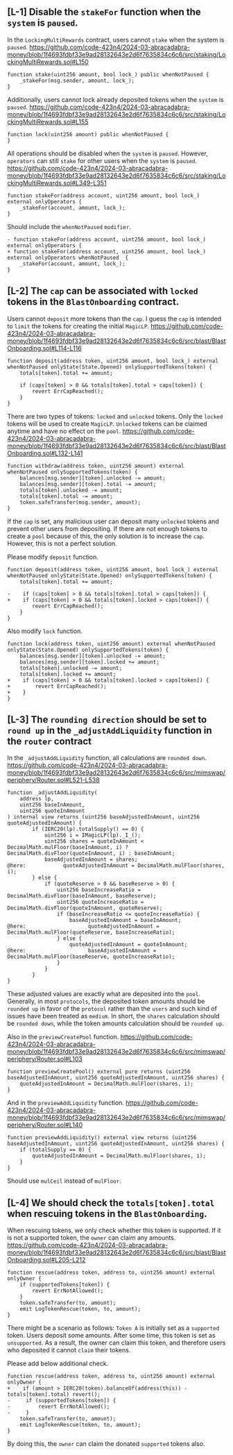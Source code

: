 **[L-1] Disable the `stakeFor` function when the `system` is `paused`.**
-

In the `LockingMultiRewards` contract, users cannot `stake` when the system is `paused`.
https://github.com/code-423n4/2024-03-abracadabra-money/blob/1f4693fdbf33e9ad28132643e2d6f7635834c6c6/src/staking/LockingMultiRewards.sol#L150
```
function stake(uint256 amount, bool lock_) public whenNotPaused {
    _stakeFor(msg.sender, amount, lock_);
}
```
Additionally, users cannot lock already deposited tokens when the `system` is `paused`.
https://github.com/code-423n4/2024-03-abracadabra-money/blob/1f4693fdbf33e9ad28132643e2d6f7635834c6c6/src/staking/LockingMultiRewards.sol#L155
```
function lock(uint256 amount) public whenNotPaused {
}
```
All operations should be disabled when the `system` is `paused`.
However, `operators` can still `stake` for other users when the `system` is `paused`.
https://github.com/code-423n4/2024-03-abracadabra-money/blob/1f4693fdbf33e9ad28132643e2d6f7635834c6c6/src/staking/LockingMultiRewards.sol#L349-L351
```
function stakeFor(address account, uint256 amount, bool lock_) external onlyOperators {
    _stakeFor(account, amount, lock_);
}
```

Should include the `whenNotPaused` `modifier`.
```
- function stakeFor(address account, uint256 amount, bool lock_) external onlyOperators {
+ function stakeFor(address account, uint256 amount, bool lock_) external onlyOperators whenNotPaused  {
    _stakeFor(account, amount, lock_);
}
```

**[L-2] The `cap` can be associated with `locked` tokens in the `BlastOnboarding` contract.**
-

Users cannot `deposit` more tokens than the `cap`. 
I guess the `cap` is intended to `limit` the tokens for creating the initial `MagicLP`.
https://github.com/code-423n4/2024-03-abracadabra-money/blob/1f4693fdbf33e9ad28132643e2d6f7635834c6c6/src/blast/BlastOnboarding.sol#L114-L116
```
function deposit(address token, uint256 amount, bool lock_) external whenNotPaused onlyState(State.Opened) onlySupportedTokens(token) {
    totals[token].total += amount;

    if (caps[token] > 0 && totals[token].total > caps[token]) {
        revert ErrCapReached();
    }
}
```
There are two types of tokens: `locked` and `unlocked` tokens.
Only the `locked` tokens will be used to create `MagicLP`.
`Unlocked` tokens can be claimed anytime and have no effect on the `pool`.
https://github.com/code-423n4/2024-03-abracadabra-money/blob/1f4693fdbf33e9ad28132643e2d6f7635834c6c6/src/blast/BlastOnboarding.sol#L132-L141
```
function withdraw(address token, uint256 amount) external whenNotPaused onlySupportedTokens(token) {
    balances[msg.sender][token].unlocked -= amount;
    balances[msg.sender][token].total -= amount;
    totals[token].unlocked -= amount;
    totals[token].total -= amount;
    token.safeTransfer(msg.sender, amount);
}
```
If the `cap` is set, any malicious user can deposit many `unlocked` tokens and prevent other users from depositing. 
If there are not enough tokens to create a `pool` because of this, the only solution is to increase the `cap`. 
However, this is not a perfect solution.

Please modify `deposit` function.
```
function deposit(address token, uint256 amount, bool lock_) external whenNotPaused onlyState(State.Opened) onlySupportedTokens(token) {
    totals[token].total += amount;

-    if (caps[token] > 0 && totals[token].total > caps[token]) {
+    if (caps[token] > 0 && totals[token].locked > caps[token]) {
        revert ErrCapReached();
    }
}
```
Also modify `lock` function.
```
function lock(address token, uint256 amount) external whenNotPaused onlyState(State.Opened) onlySupportedTokens(token) {
    balances[msg.sender][token].unlocked -= amount;
    balances[msg.sender][token].locked += amount;
    totals[token].unlocked -= amount;
    totals[token].locked += amount;
+    if (caps[token] > 0 && totals[token].locked > caps[token]) {
+        revert ErrCapReached();
+    }
}
```

**[L-3] The `rounding direction` should be set to `round up` in the `_adjustAddLiquidity` function in the `router` contract**
-

In the `_adjustAddLiquidity` function, all calculations are `rounded down`.
https://github.com/code-423n4/2024-03-abracadabra-money/blob/1f4693fdbf33e9ad28132643e2d6f7635834c6c6/src/mimswap/periphery/Router.sol#L521-L538
```
function _adjustAddLiquidity(
    address lp,
    uint256 baseInAmount,
    uint256 quoteInAmount
) internal view returns (uint256 baseAdjustedInAmount, uint256 quoteAdjustedInAmount) {
        if (IERC20(lp).totalSupply() == 0) {
            uint256 i = IMagicLP(lp)._I_();
            uint256 shares = quoteInAmount < DecimalMath.mulFloor(baseInAmount, i) ? DecimalMath.divFloor(quoteInAmount, i) : baseInAmount;
            baseAdjustedInAmount = shares;
@here:            quoteAdjustedInAmount = DecimalMath.mulFloor(shares, i);
        } else {
            if (quoteReserve > 0 && baseReserve > 0) {
                uint256 baseIncreaseRatio = DecimalMath.divFloor(baseInAmount, baseReserve);
                uint256 quoteIncreaseRatio = DecimalMath.divFloor(quoteInAmount, quoteReserve);
                if (baseIncreaseRatio <= quoteIncreaseRatio) {
                    baseAdjustedInAmount = baseInAmount;
@here:                    quoteAdjustedInAmount = DecimalMath.mulFloor(quoteReserve, baseIncreaseRatio);
                } else {
                    quoteAdjustedInAmount = quoteInAmount;
@here:                    baseAdjustedInAmount = DecimalMath.mulFloor(baseReserve, quoteIncreaseRatio);
                }
            }
        }
}
```
These adjusted values are exactly what are deposited into the `pool`. 
Generally, in most `protocols`, the deposited token amounts should be `rounded up` in favor of the `protocol` rather than the `users` and such kind of issues have been treated as `medium`.
In short, the `shares` calculation should be `rounded down`, while the token amounts calculation should be `rounded up`.

Also in the `previewCreatePool` function.
https://github.com/code-423n4/2024-03-abracadabra-money/blob/1f4693fdbf33e9ad28132643e2d6f7635834c6c6/src/mimswap/periphery/Router.sol#L103
```
function previewCreatePool() external pure returns (uint256 baseAdjustedInAmount, uint256 quoteAdjustedInAmount, uint256 shares) {
    quoteAdjustedInAmount = DecimalMath.mulFloor(shares, i);
}
```
And in the `previewAddLiquidity` function.
https://github.com/code-423n4/2024-03-abracadabra-money/blob/1f4693fdbf33e9ad28132643e2d6f7635834c6c6/src/mimswap/periphery/Router.sol#L140
```
function previewAddLiquidity() external view returns (uint256 baseAdjustedInAmount, uint256 quoteAdjustedInAmount, uint256 shares) {
    if (totalSupply == 0) {
        quoteAdjustedInAmount = DecimalMath.mulFloor(shares, i);
    }
}
```
Should use `mulCeil` instead of `mulFloor`.

**[L-4] We should check the `totals[token].total` when rescuing tokens in the `BlastOnboarding`.**
-

When rescuing tokens, we only check whether this token is supported.
If it is not a supported token, the `owner` can claim any amounts.
https://github.com/code-423n4/2024-03-abracadabra-money/blob/1f4693fdbf33e9ad28132643e2d6f7635834c6c6/src/blast/BlastOnboarding.sol#L205-L212
```
function rescue(address token, address to, uint256 amount) external onlyOwner {
    if (supportedTokens[token]) {
        revert ErrNotAllowed();
    }
    token.safeTransfer(to, amount);
    emit LogTokenRescue(token, to, amount);
}
```
There might be a scenario as follows:
`Token A` is initially set as a `supported` token.
Users deposit some amounts.
After some time, this token is set as `unsupported`.
As a result, the owner can claim this token, and therefore users who deposited it cannot `claim` their tokens.

Please add below additional check.
```
function rescue(address token, address to, uint256 amount) external onlyOwner {
+    if (amount > IERC20(token).balanceOf(address(this)) - totals[token].total) revert();
-     if (supportedTokens[token]) {
-         revert ErrNotAllowed();
-     }
    token.safeTransfer(to, amount);
    emit LogTokenRescue(token, to, amount);
}
```
By doing this, the `owner` can claim the donated `supported` tokens also.

